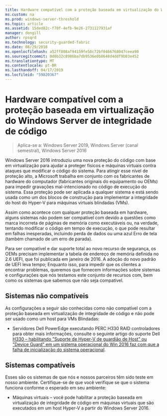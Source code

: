 ```yaml
---
title: Hardware compatível com a proteção baseada em virtualização do Windows Server de integridade de código
ms.custom: na
ms.prod: windows-server-threshold
ms.topic: article
ms.assetid: 15ded82c-f70f-4efb-9e26-2731127931af
manager: dongill
author: rpsqrd
ms.technology: security-guarded-fabric
ms.date: 08/29/2018
ms.openlocfilehash: a52ff808af94159fe50c72bf0466768047ceea90
ms.sourcegitcommit: 0d0b32c8986ba7db9536e0b8648d4ddf9b03e452
ms.translationtype: MT
ms.contentlocale: pt-BR
ms.lasthandoff: 04/17/2019
ms.locfileid: "59820367"
---
```

# <a name="compatible-hardware-with-windows-server-virtualization-based-protection-of-code-integrity"></a>Hardware compatível com a proteção baseada em virtualização do Windows Server de integridade de código

>Aplica-se a: Windows Server 2019, Windows Server (canal semestral), Windows Server 2016

Windows Server 2016 introduziu uma nova proteção do código com base em virtualização para ajudar a proteger físicos e máquinas virtuais contra ataques que modificar o código do sistema. Para atingir esse nível de proteção alto, a Microsoft trabalha em conjunto com os fabricantes de hardware do computador (fabricantes originais do equipamento ou OEMs) para impedir gravações mal-intencionado no código de execução do sistema. Essa proteção pode ser aplicada a qualquer sistema e está sendo usada como um dos blocos de construção para implementar a integridade do host do Hyper-V para máquinas virtuais blindadas (VMs). 

Assim como acontece com qualquer proteção baseada em hardware, alguns sistemas não podem ser compatível com devido a questões como marca incorreta de páginas de memória como executáveis ou, na verdade, tentando modificar o código em tempo de execução, o que pode resultar em falhas inesperadas, incluindo perda de dados ou uma azul Erro de tela (também chamado de um erro de parada). 

Para ser compatível e dar suporte total ao novo recurso de segurança, os OEMs precisam implementar a tabela de endereço de memória definida no 2.6 UEFI, que foi publicada em janeiro de 2016. A adoção do novo padrão de UEFI leva tempo; Enquanto isso, para impedir que os clientes a encontrar problemas, queremos que fornecem informações sobre sistemas e configurações que nós testamos este conjunto de recursos com, bem como os sistemas que sabemos que não seja compatível. 

## <a name="non-compatible-systems"></a>Sistemas não compatíveis

As configurações a seguir são conhecidas como não compatível com a proteção baseada em virtualização de integridade de código e não pode ser usado como um host para VMs Blindadas:

- Servidores Dell PowerEdge executando PERC H330 RAID controladores para obter mais informações, consulte o seguinte artigo do suporte Dell [H330 – habilitando "Suporte de Hyper-V de guardião de Host" ou "Device Guard" em um sistema operacional do Win 2016 faz com que a falha de inicialização do sistema operacional](http://www.dell.com/Support/Article/us/en/19/QNA44045).  


## <a name="compatible-systems"></a>Sistemas compatíveis

Esses são os sistemas de que nós e nossos parceiros têm sido teste em nosso ambiente. Certifique-se de que você verifique se que o sistema funciona conforme o esperado em seu ambiente: 

- Máquinas virtuais – você pode habilitar a proteção baseada em virtualização de integridade de código em máquinas virtuais que são executados em um host Hyper-V a partir do Windows Server 2016.



